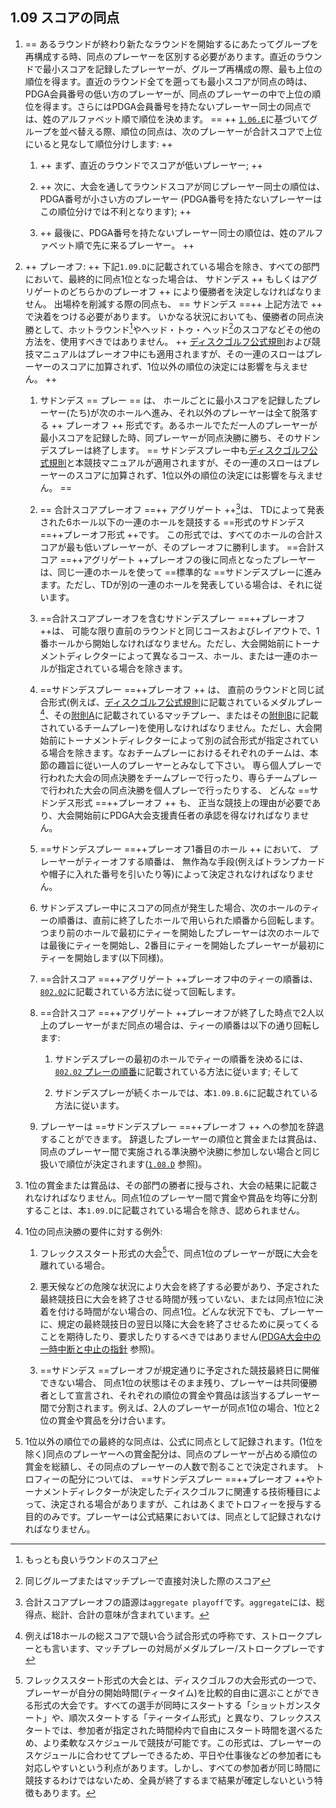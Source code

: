 ## 1.09 スコアの同点

1. == あるラウンドが終わり新たなラウンドを開始するにあたってグループを再構成する時、同点のプレーヤーを区別する必要があります。直近のラウンドで最小スコアを記録したプレーヤーが、グループ再構成の際、最も上位の順位を得ます。直近のラウンド全てを遡っても最小スコアが同点の時は、PDGA会員番号の低い方のプレーヤーが、同点のプレーヤーの中で上位の順位を得ます。さらにはPDGA会員番号を持たないプレーヤー同士の同点では、姓のアルファベット順で順位を決めます。 ==
++ [`1.06.E`](#グループ分けとセクション分け)に基づいてグループを並べ替える際、順位の同点は、次のプレーヤーが合計スコアで上位にいると見なして順位分けします: ++

	1. ++ まず、直近のラウンドでスコアが低いプレーヤー; ++

    2. ++ 次に、大会を通してラウンドスコアが同じプレーヤー同士の順位は、PDGA番号が小さい方のプレーヤー
    (PDGA番号を持たないプレーヤーはこの順位分けでは不利となります); ++

    3. ++ 最後に、PDGA番号を持たないプレーヤー同士の順位は、姓のアルファベット順で先に来るプレーヤー。 ++

1. ++ プレーオフ: ++
下記`1.09.D`に記載されている場合を除き、すべての部門において、最終的に同点1位となった場合は、
サドンデス ++ もしくはアグリゲートのどちらかのプレーオフ ++
により優勝者を決定しなければなりません。
出場枠を削減する際の同点も、
== サドンデス ==++ 上記方法で ++ で決着をつける必要があります。
いかなる状況においても、優勝者の同点決勝として、ホットラウンド[^1.09.1]やヘッド・トゥ・ヘッド[^1.09.2]のスコアなどその他の方法を、使用すべきではありません。
++ [ディスクゴルフ公式規則](ordg/index)および競技マニュアルはプレーオフ中にも適用されますが、その一連のスローはプレーヤーのスコアに加算されず、1位以外の順位の決定には影響を与えません。 ++

    1. サドンデス == プレー == は、
    ホールごとに最小スコアを記録したプレーヤー(たち)が次のホールへ進み、それ以外のプレーヤーは全て脱落する ++ プレーオフ ++ 形式です。あるホールでただ一人のプレーヤーが最小スコアを記録した時、同プレーヤーが同点決勝に勝ち、そのサドンデスプレーは終了します。
    == サドンデスプレー中も[ディスクゴルフ公式規則](ordg/index)と本競技マニュアルが適用されますが、その一連のスローはプレーヤーのスコアに加算されず、1位以外の順位の決定には影響を与えません。 ==

    1. == 合計スコアプレーオフ ==++ アグリゲート ++[^1.09.3]は、
    TDによって発表された6ホール以下の一連のホールを競技する ==形式のサドンデス ==++プレーオフ形式 ++です。
    この形式では、すべてのホールの合計スコアが最も低いプレーヤーが、そのプレーオフに勝利します。
    ==合計スコア ==++アグリゲート ++プレーオフの後に同点となったプレーヤーは、同じ一連のホールを使って ==標準的な ==サドンデスプレーに進みます。ただし、TDが別の一連のホールを発表している場合は、それに従います。

    1. ==合計スコアプレーオフを含むサドンデスプレー ==++プレーオフ ++は、
    可能な限り直前のラウンドと同じコースおよびレイアウトで、1番ホールから開始しなければなりません。ただし、大会開始前にトーナメントディレクターによって異なるコース、ホール、または一連のホールが指定されている場合を除きます。

    1. ==サドンデスプレー ==++プレーオフ ++ は、
    直前のラウンドと同じ試合形式(例えば、[ディスクゴルフ公式規則](ordg/index)に記載されているメダルプレー[^1.09.4]、その[附則A](ordg/appendix-a)に記載されているマッチプレー、またはその[附則B](ordg/appendix-b)に記載されているチームプレー)を使用しなければなりません。ただし、大会開始前にトーナメントディレクターによって別の試合形式が指定されている場合を除きます。なおチームプレーにおけるそれぞれのチームは、本節の趣旨に従い一人のプレーヤーとみなして下さい。
    専ら個人プレーで行われた大会の同点決勝をチームプレーで行ったり、専らチームプレーで行われた大会の同点決勝を個人プレーで行ったりする、
    どんな ==サドンデス形式 ==++プレーオフ ++ も、
    正当な競技上の理由が必要であり、大会開始前にPDGA大会支援責任者の承認を得なければなりません。

    1. ==サドンデスプレー ==++プレーオフ1番目のホール ++ において、
    プレーヤーがティーオフする順番は、
    無作為な手段(例えばトランプカードや帽子に入れた番号を引いたり等)によって決定されなければなりません。

    1. サドンデスプレー中にスコアの同点が発生した場合、次のホールのティーの順番は、直前に終了したホールで用いられた順番から回転します。つまり前のホールで最初にティーを開始したプレーヤーは次のホールでは最後にティーを開始し、2番目にティーを開始したプレーヤーが最初にティーを開始します(以下同様)。

    1. ==合計スコア ==++アグリゲート ++プレーオフ中のティーの順番は、
    [`802.02`](ordg/80202)に記載されている方法に従って回転します。

    1. ==合計スコア ==++アグリゲート ++プレーオフが終了した時点で2人以上のプレーヤーがまだ同点の場合は、ティーの順番は以下の通り回転します:

        1. サドンデスプレーの最初のホールでティーの順番を決めるには、[`802.02` プレーの順番](ordg/80202)に記載されている方法に従います; そして

        1. サドンデスプレーが続くホールでは、本`1.09.B.6`に記載されている方法に従います。

    1. プレーヤーは ==サドンデスプレー ==++プレーオフ ++ への参加を辞退することができます。
    辞退したプレーヤーの順位と賞金または賞品は、
    同点のプレーヤー間で実施される準決勝や決勝に参加しない場合と同じ扱いで順位が決定されます([`1.08.D`](#プレーヤー出場枠の削減足切り) 参照)。

1. 1位の賞金または賞品は、その部門の勝者に授与され、大会の結果に記載されなければなりません。同点1位のプレーヤー間で賞金や賞品を均等に分割することは、本`1.09.D`に記載されている場合を除き、認められません。

1. 1位の同点決勝の要件に対する例外:

    1. フレックススタート形式の大会[^1.09.5]で、同点1位のプレーヤーが既に大会を離れている場合。

    1. 悪天候などの危険な状況により大会を終了する必要があり、予定された最終競技日に大会を終了させる時間が残っていない、または同点1位に決着を付ける時間がない場合の、同点1位。どんな状況下でも、プレーヤーに、規定の最終競技日の翌日以降に大会を終了させるために戻ってくることを期待したり、要求したりするべきではありません([PDGA大会中の一時中断と中止の指針](https://www.pdga.com/pdga-documents/tournament-resources/pdga-mid-event-suspension-and-cancellation) 参照)。

    1. ==サドンデス ==プレーオフが規定通りに予定された競技最終日に開催できない場合、
    同点1位の状態はそのまま残り、プレーヤーは共同優勝者として宣言され、それぞれの順位の賞金や賞品は該当するプレーヤー間で分割されます。例えば、2人のプレーヤーが同点1位の場合、1位と2位の賞金や賞品を分け合います。

1. 1位以外の順位での最終的な同点は、公式に同点として記録されます。(1位を除く)同点のプレーヤーへの賞金配分は、同点のプレーヤーが占める順位の賞金を総額し、その同点のプレーヤーの人数で割ることで決定されます。
トロフィーの配分については、 ==サドンデスプレー ==++プレーオフ ++やトーナメントディレクターが決定したディスクゴルフに関連する技術種目によって、決定される場合がありますが、これはあくまでトロフィーを授与する目的のみです。プレーヤーは公式結果においては、同点として記録されなければなりません。


[^1.09.1]: もっとも良いラウンドのスコア

[^1.09.2]: 同じグループまたはマッチプレーで直接対決した際のスコア

[^1.09.3]: 合計スコアプレーオフの語源は`aggregate playoff`です。`aggregate`には、総得点、総計、合計の意味が含まれています。

[^1.09.4]: 例えば18ホールの総スコアで競い合う試合形式の呼称です、ストロークプレーとも言います、マッチプレーの対局がメダルプレー/ストロークプレーです

[^1.09.5]: フレックススタート形式の大会とは、ディスクゴルフの大会形式の一つで、プレーヤーが自分の開始時間(ティータイム)を比較的自由に選ぶことができる形式の大会です。すべての選手が同時にスタートする「ショットガンスタート」や、順次スタートする「ティータイム形式」と異なり、フレックススタートでは、参加者が指定された時間枠内で自由にスタート時間を選べるため、より柔軟なスケジュールで競技が可能です。この形式は、プレーヤーのスケジュールに合わせてプレーできるため、平日や仕事後などの参加者にも対応しやすいという利点があります。しかし、すべての参加者が同じ時間に競技するわけではないため、全員が終了するまで結果が確定しないという特徴もあります。
